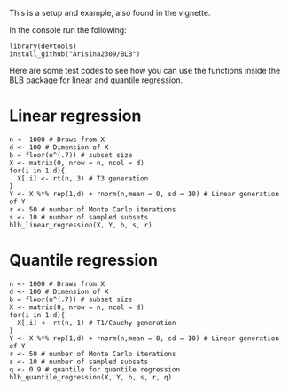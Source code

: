 This is a setup and example, also found in the vignette.

In the console run the following:

```{r }
library(devtools)
install_github("Arisina2309/BLB")
```

Here are some test codes to see how you can use the functions inside the BLB package for linear and quantile regression. 

# Linear regression

```{r }
n <- 1000 # Draws from X 
d <- 100 # Dimension of X
b = floor(n^(.7)) # subset size
X <- matrix(0, nrow = n, ncol = d)
for(i in 1:d){
  X[,i] <- rt(n, 3) # T3 generation
}
Y <- X %*% rep(1,d) + rnorm(n,mean = 0, sd = 10) # Linear generation of Y
r <- 50 # number of Monte Carlo iterations
s <- 10 # number of sampled subsets
blb_linear_regression(X, Y, b, s, r)
```

# Quantile regression

```{r }
n <- 1000 # Draws from X 
d <- 100 # Dimension of X
b = floor(n^(.7)) # subset size
X <- matrix(0, nrow = n, ncol = d)
for(i in 1:d){
  X[,i] <- rt(n, 1) # T1/Cauchy generation
}
Y <- X %*% rep(1,d) + rnorm(n,mean = 0, sd = 10) # Linear generation of Y
r <- 50 # number of Monte Carlo iterations
s <- 10 # number of sampled subsets
q <- 0.9 # quantile for quantile regression
blb_quantile_regression(X, Y, b, s, r, q)
```
